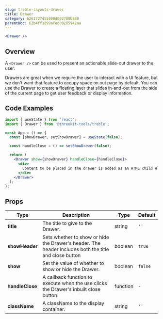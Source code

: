 ```yaml
---
slug: treble-layouts-drawer
title: Drawer
category: 6261727455090d002780b880
parentDoc: 62b4ff1d99afed00285942aa
---
```


```jsx
<Drawer />
```

## Overview

A `<Drawer />` can be used to present an actionable slide-out drawer to the user.

Drawers are great when we require the user to interact with a UI feature, but we don't want that feature to occupy space on out page by default. You can use the Drawer to create a floating layer that slides in-and-out from the side of the current page to get user feedback or display information.

## Code Examples

```jsx
import { useState } from 'react';
import { Drawer } from '@threekit-tools/treble';

const App = () => {
  const [showDrawer, setShowDrawer] = useState(false);

  const handleClose = () => setShowDrawer(false);

  return (
    <Drawer show={showDrawer} handleClose={handleClose}>
      <div>
        Content to be placed in the drawer is added as an HTML child element.
      </div>
    </Drawer>
  );
};
```

## Props

| Type            | Description                                                                                           | Type     | Default |
| --------------- | ----------------------------------------------------------------------------------------------------- | -------- | ------- |
| **title**       | The title to give to the Drawer.                                                                      | string   | `''`    |
| **showHeader**  | Sets whether to show or hide the Drawer's header. The header includes both the title and close button | boolean  | `true`  |
| **show**        | Set the value of whether to show or hide the Drawer.                                                  | boolean  | `false` |
| **handleClose** | A callback function to execute when the use clicks the Drawer's inbuilt close button.                 | function | `-`     |
| **className**   | A className to the display container.                                                                 | string   | `''`    |
